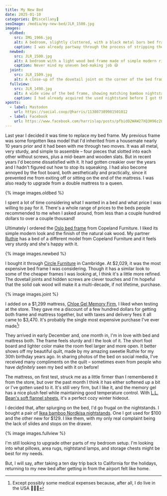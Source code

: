 ```yaml
---
title: My New Bed
date: 2025-01-10
categories: [Miscellany]
seoImage: /media/my-new-bed/JLR_1500.jpg
images:
  oldbed:
    src: IMG_1966.jpg
    alt: A bedroom, slightly cluttered, with a black metal bars bed frame in the middle. The bed is stripped down to sheets.
    caption: I was already partway through the process of stripping the bed to take it apart when I took this photo.
  newbed:
    src: JLR_1500.jpg
    alt: A bedroom with a light wood bed frame made of simple modern right angles and double dovetail joints at the corners. Over the mattress is a beautiful teal, pink, and white quilt with a radiating diamond pattern.
    caption: Never mind my uneven bed-making job 😅
  joint:
    src: JLR_1509.jpg
    alt: A close-up of the dovetail joint on the corner of the bed frame. Pillows and the far nightstand with a lamp can be seen in the background.
  fullview:
    src: JLR_1498.jpg
    alt: A wide view of the bed frame, showing matching bamboo nightstands on either side.
    caption: I had already acquired the used nightstand before I got the new bed, seen in the first image, but here are both matching nightstands with the bed.
xposts:
  - label: Mastodon
    url: https://social.coop/@harris/113807389981501012
  - label: Facebook
    url: https://www.facebook.com/harrislap/posts/pfbid02WAW27XQ3H96z28HSDVY4VgzydBRfSSrtfPtDkCndV3xNSizndq6q4Rjk7irYVNBxl
---
```


Last year I decided it was time to replace my bed frame. My previous frame was some forgotten Ikea model that I'd inherited from a housemate nearly 10 years prior and it had been with me through two moves. It was all metal, very sturdy, and simple to assemble – four pieces that slotted into each other without screws, plus a mid-beam and wooden slats. But in recent years I'd become dissatisfied with it. It had gotten creakier over the years and I hadn't figured out how to stop its squeaking. I had also become annoyed by the foot board, both aesthetically and practically, since it prevented me from exiting off or sitting on the end of the mattress. I was also ready to upgrade from a double mattress to a queen.

{% image images.oldbed %}

I spent a lot of time considering what I wanted in a bed and what price I was willing to pay for it. There's a whole range of prices to the beds people recommended to me when I asked around, from less than a couple hundred dollars to over a couple thousand!

Ultimately I ordered the [Oslo bed frame](https://www.copelandfurniture.com/collections/oslo-bedroom/oslo-bed-1.html) from Copeland Furniture. I liked its simple modern look and the finish of the natural oak wood. My partner [Ruthie](https://www.ruthiebyers.com/) has a bed of a different model from Copeland Furniture and it feels very sturdy and she's happy with it.

{% image images.newbed %}

I bought it through [Circle Furniture](https://www.circlefurniture.com/products/bedroom/beds/oslo-platform-bed) in Cambridge. At $2,029, it was the most expensive bed frame I was considering. Though it has a similar look to some of the cheaper frames I was looking at, I think it's a little more refined. The dovetail joints and hidden screws are clever touches and I'm hopeful that the solid oak wood will make it a multi-decade, if not lifetime, purchase.

{% image images.joint %}

I added on a $1,299 mattress, [Chloe Gel Memory Firm](https://www.circlefurniture.com/products/bedroom/mattresses/Chloe-12-gel-memory-firm-mattress), I liked when testing at the store. They gave me a discount of a few hundred dollars for getting both frame and mattress together, but with taxes and delivery fees it all came to $3,470. It's probably the single most expensive purchase I've ever made[^1]!

They arrived in early December and, one month in, I'm in love with bed and mattress both. The frame feels sturdy and I the look of it. The short foot board and lighter color make the room feel larger and more open. It better shows off my beautiful quilt, made by my amazing sweetie Ruthie for my 30th birthday years ago. In sharing photos of the bed on social media, I've received many compliments on the quilt – sometimes even from people who have _definitely_ seen my bed with it on before!

The mattress, on first test, struck me as a little firmer than I remembered it from the store, but over the past month I think it has either softened up a bit or I've gotten used to it. It's still very firm, but I like it, and the memory gel has a nice plush feel while maintaining good temperature control. With [L.L. Bean's soft flannel sheets](https://www.llbean.com/llb/shop/86878), it's a perfect cozy winter hideout.

I decided that, after splurging on the bed, I'd go frugal on the nightstands. I bought a pair of [Ikea bamboo Nordkisa nightstands](https://www.ikea.com/us/en/p/nordkisa-nightstand-bamboo-00430745/). One I got used for $100 and the other new for $129. I like them, with my only real complaint being the lack of slides and stops on the drawer.

{% image images.fullview %}

I'm still looking to upgrade other parts of my bedroom setup. I'm looking into what pillows, area rugs, nightstand lamps, and storage chests might be best for my needs.

But, I will say, after taking a ten day trip back to California for the holidays, returning to my new bed after getting in from the airport felt like home.

[^1]: Except possibly some medical expenses because, after all, I do live in the USA 🦅🇺🇸

